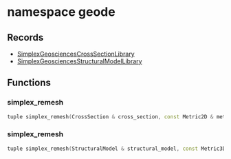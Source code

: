 # namespace geode



## Records

* [SimplexGeosciencesCrossSectionLibrary](SimplexGeosciencesCrossSectionLibrary.md)
* [SimplexGeosciencesStructuralModelLibrary](SimplexGeosciencesStructuralModelLibrary.md)


## Functions

### simplex_remesh

```cpp
tuple simplex_remesh(CrossSection & cross_section, const Metric2D & metric)
```


### simplex_remesh

```cpp
tuple simplex_remesh(StructuralModel & structural_model, const Metric3D & metric)
```




